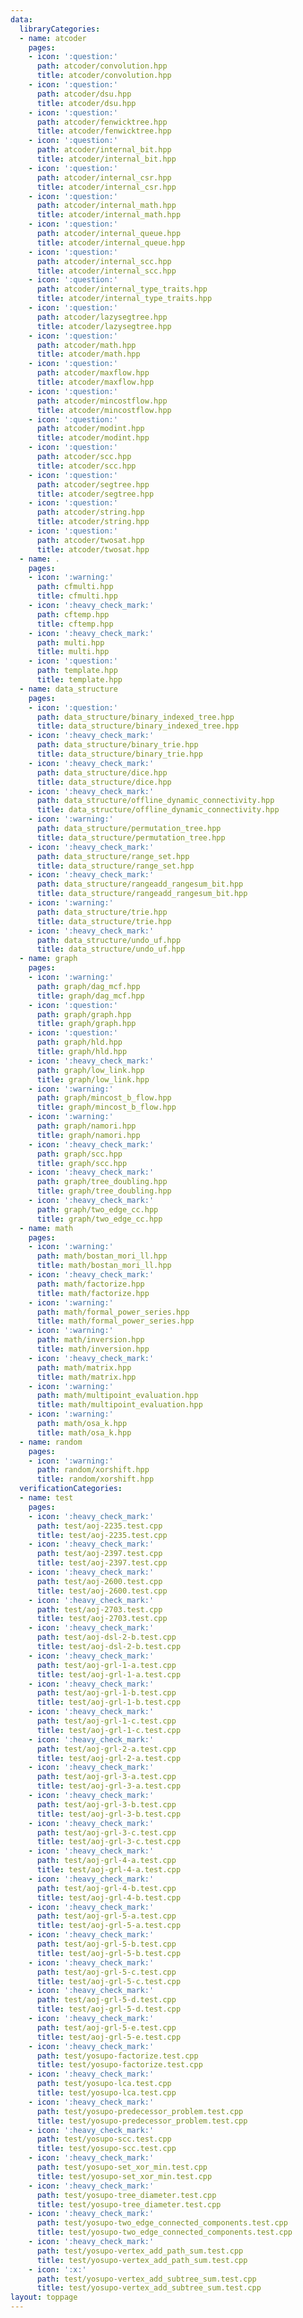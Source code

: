 ```yaml
---
data:
  libraryCategories:
  - name: atcoder
    pages:
    - icon: ':question:'
      path: atcoder/convolution.hpp
      title: atcoder/convolution.hpp
    - icon: ':question:'
      path: atcoder/dsu.hpp
      title: atcoder/dsu.hpp
    - icon: ':question:'
      path: atcoder/fenwicktree.hpp
      title: atcoder/fenwicktree.hpp
    - icon: ':question:'
      path: atcoder/internal_bit.hpp
      title: atcoder/internal_bit.hpp
    - icon: ':question:'
      path: atcoder/internal_csr.hpp
      title: atcoder/internal_csr.hpp
    - icon: ':question:'
      path: atcoder/internal_math.hpp
      title: atcoder/internal_math.hpp
    - icon: ':question:'
      path: atcoder/internal_queue.hpp
      title: atcoder/internal_queue.hpp
    - icon: ':question:'
      path: atcoder/internal_scc.hpp
      title: atcoder/internal_scc.hpp
    - icon: ':question:'
      path: atcoder/internal_type_traits.hpp
      title: atcoder/internal_type_traits.hpp
    - icon: ':question:'
      path: atcoder/lazysegtree.hpp
      title: atcoder/lazysegtree.hpp
    - icon: ':question:'
      path: atcoder/math.hpp
      title: atcoder/math.hpp
    - icon: ':question:'
      path: atcoder/maxflow.hpp
      title: atcoder/maxflow.hpp
    - icon: ':question:'
      path: atcoder/mincostflow.hpp
      title: atcoder/mincostflow.hpp
    - icon: ':question:'
      path: atcoder/modint.hpp
      title: atcoder/modint.hpp
    - icon: ':question:'
      path: atcoder/scc.hpp
      title: atcoder/scc.hpp
    - icon: ':question:'
      path: atcoder/segtree.hpp
      title: atcoder/segtree.hpp
    - icon: ':question:'
      path: atcoder/string.hpp
      title: atcoder/string.hpp
    - icon: ':question:'
      path: atcoder/twosat.hpp
      title: atcoder/twosat.hpp
  - name: .
    pages:
    - icon: ':warning:'
      path: cfmulti.hpp
      title: cfmulti.hpp
    - icon: ':heavy_check_mark:'
      path: cftemp.hpp
      title: cftemp.hpp
    - icon: ':heavy_check_mark:'
      path: multi.hpp
      title: multi.hpp
    - icon: ':question:'
      path: template.hpp
      title: template.hpp
  - name: data_structure
    pages:
    - icon: ':question:'
      path: data_structure/binary_indexed_tree.hpp
      title: data_structure/binary_indexed_tree.hpp
    - icon: ':heavy_check_mark:'
      path: data_structure/binary_trie.hpp
      title: data_structure/binary_trie.hpp
    - icon: ':heavy_check_mark:'
      path: data_structure/dice.hpp
      title: data_structure/dice.hpp
    - icon: ':heavy_check_mark:'
      path: data_structure/offline_dynamic_connectivity.hpp
      title: data_structure/offline_dynamic_connectivity.hpp
    - icon: ':warning:'
      path: data_structure/permutation_tree.hpp
      title: data_structure/permutation_tree.hpp
    - icon: ':heavy_check_mark:'
      path: data_structure/range_set.hpp
      title: data_structure/range_set.hpp
    - icon: ':heavy_check_mark:'
      path: data_structure/rangeadd_rangesum_bit.hpp
      title: data_structure/rangeadd_rangesum_bit.hpp
    - icon: ':warning:'
      path: data_structure/trie.hpp
      title: data_structure/trie.hpp
    - icon: ':heavy_check_mark:'
      path: data_structure/undo_uf.hpp
      title: data_structure/undo_uf.hpp
  - name: graph
    pages:
    - icon: ':warning:'
      path: graph/dag_mcf.hpp
      title: graph/dag_mcf.hpp
    - icon: ':question:'
      path: graph/graph.hpp
      title: graph/graph.hpp
    - icon: ':question:'
      path: graph/hld.hpp
      title: graph/hld.hpp
    - icon: ':heavy_check_mark:'
      path: graph/low_link.hpp
      title: graph/low_link.hpp
    - icon: ':warning:'
      path: graph/mincost_b_flow.hpp
      title: graph/mincost_b_flow.hpp
    - icon: ':warning:'
      path: graph/namori.hpp
      title: graph/namori.hpp
    - icon: ':heavy_check_mark:'
      path: graph/scc.hpp
      title: graph/scc.hpp
    - icon: ':heavy_check_mark:'
      path: graph/tree_doubling.hpp
      title: graph/tree_doubling.hpp
    - icon: ':heavy_check_mark:'
      path: graph/two_edge_cc.hpp
      title: graph/two_edge_cc.hpp
  - name: math
    pages:
    - icon: ':warning:'
      path: math/bostan_mori_ll.hpp
      title: math/bostan_mori_ll.hpp
    - icon: ':heavy_check_mark:'
      path: math/factorize.hpp
      title: math/factorize.hpp
    - icon: ':warning:'
      path: math/formal_power_series.hpp
      title: math/formal_power_series.hpp
    - icon: ':warning:'
      path: math/inversion.hpp
      title: math/inversion.hpp
    - icon: ':heavy_check_mark:'
      path: math/matrix.hpp
      title: math/matrix.hpp
    - icon: ':warning:'
      path: math/multipoint_evaluation.hpp
      title: math/multipoint_evaluation.hpp
    - icon: ':warning:'
      path: math/osa_k.hpp
      title: math/osa_k.hpp
  - name: random
    pages:
    - icon: ':warning:'
      path: random/xorshift.hpp
      title: random/xorshift.hpp
  verificationCategories:
  - name: test
    pages:
    - icon: ':heavy_check_mark:'
      path: test/aoj-2235.test.cpp
      title: test/aoj-2235.test.cpp
    - icon: ':heavy_check_mark:'
      path: test/aoj-2397.test.cpp
      title: test/aoj-2397.test.cpp
    - icon: ':heavy_check_mark:'
      path: test/aoj-2600.test.cpp
      title: test/aoj-2600.test.cpp
    - icon: ':heavy_check_mark:'
      path: test/aoj-2703.test.cpp
      title: test/aoj-2703.test.cpp
    - icon: ':heavy_check_mark:'
      path: test/aoj-dsl-2-b.test.cpp
      title: test/aoj-dsl-2-b.test.cpp
    - icon: ':heavy_check_mark:'
      path: test/aoj-grl-1-a.test.cpp
      title: test/aoj-grl-1-a.test.cpp
    - icon: ':heavy_check_mark:'
      path: test/aoj-grl-1-b.test.cpp
      title: test/aoj-grl-1-b.test.cpp
    - icon: ':heavy_check_mark:'
      path: test/aoj-grl-1-c.test.cpp
      title: test/aoj-grl-1-c.test.cpp
    - icon: ':heavy_check_mark:'
      path: test/aoj-grl-2-a.test.cpp
      title: test/aoj-grl-2-a.test.cpp
    - icon: ':heavy_check_mark:'
      path: test/aoj-grl-3-a.test.cpp
      title: test/aoj-grl-3-a.test.cpp
    - icon: ':heavy_check_mark:'
      path: test/aoj-grl-3-b.test.cpp
      title: test/aoj-grl-3-b.test.cpp
    - icon: ':heavy_check_mark:'
      path: test/aoj-grl-3-c.test.cpp
      title: test/aoj-grl-3-c.test.cpp
    - icon: ':heavy_check_mark:'
      path: test/aoj-grl-4-a.test.cpp
      title: test/aoj-grl-4-a.test.cpp
    - icon: ':heavy_check_mark:'
      path: test/aoj-grl-4-b.test.cpp
      title: test/aoj-grl-4-b.test.cpp
    - icon: ':heavy_check_mark:'
      path: test/aoj-grl-5-a.test.cpp
      title: test/aoj-grl-5-a.test.cpp
    - icon: ':heavy_check_mark:'
      path: test/aoj-grl-5-b.test.cpp
      title: test/aoj-grl-5-b.test.cpp
    - icon: ':heavy_check_mark:'
      path: test/aoj-grl-5-c.test.cpp
      title: test/aoj-grl-5-c.test.cpp
    - icon: ':heavy_check_mark:'
      path: test/aoj-grl-5-d.test.cpp
      title: test/aoj-grl-5-d.test.cpp
    - icon: ':heavy_check_mark:'
      path: test/aoj-grl-5-e.test.cpp
      title: test/aoj-grl-5-e.test.cpp
    - icon: ':heavy_check_mark:'
      path: test/yosupo-factorize.test.cpp
      title: test/yosupo-factorize.test.cpp
    - icon: ':heavy_check_mark:'
      path: test/yosupo-lca.test.cpp
      title: test/yosupo-lca.test.cpp
    - icon: ':heavy_check_mark:'
      path: test/yosupo-predecessor_problem.test.cpp
      title: test/yosupo-predecessor_problem.test.cpp
    - icon: ':heavy_check_mark:'
      path: test/yosupo-scc.test.cpp
      title: test/yosupo-scc.test.cpp
    - icon: ':heavy_check_mark:'
      path: test/yosupo-set_xor_min.test.cpp
      title: test/yosupo-set_xor_min.test.cpp
    - icon: ':heavy_check_mark:'
      path: test/yosupo-tree_diameter.test.cpp
      title: test/yosupo-tree_diameter.test.cpp
    - icon: ':heavy_check_mark:'
      path: test/yosupo-two_edge_connected_components.test.cpp
      title: test/yosupo-two_edge_connected_components.test.cpp
    - icon: ':heavy_check_mark:'
      path: test/yosupo-vertex_add_path_sum.test.cpp
      title: test/yosupo-vertex_add_path_sum.test.cpp
    - icon: ':x:'
      path: test/yosupo-vertex_add_subtree_sum.test.cpp
      title: test/yosupo-vertex_add_subtree_sum.test.cpp
layout: toppage
---
```

